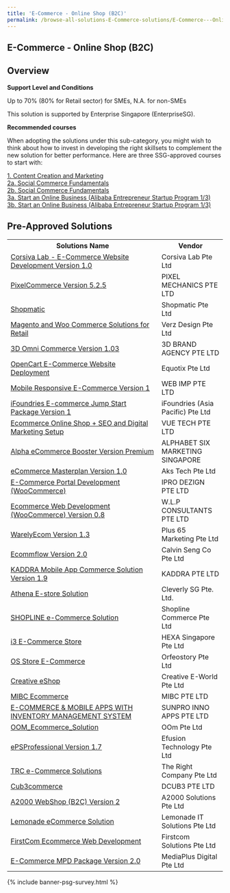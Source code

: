 ```yaml
---
title: 'E-Commerce - Online Shop (B2C)'
permalink: /browse-all-solutions-E-Commerce-solutions/E-Commerce---Online-Shop--B2C-
---
```


## E-Commerce - Online Shop (B2C)
## Overview

**Support Level and Conditions**

Up to 70% (80% for Retail sector)  for SMEs, N.A. for non-SMEs

This solution is supported by Enterprise Singapore (EnterpriseSG).

**Recommended courses**

When adopting the solutions under this sub-category, you might wish to think about how to invest in developing the right skillsets to complement the new solution for better performance. Here are three SSG-approved courses to start with:

<a href='https://courses.enterprisejobskills.gov.sg/Course_Internet/CourseDetail/Content-Creation-Marketing'  target='_blank' rel='noopener'>1. Content Creation and Marketing</a><br>
<a href='https://courses.enterprisejobskills.gov.sg/Course_Internet/CourseDetail/Social-Commerce-Fundamentals-Synchronous-eLearning'  target='_blank' rel='noopener'>2a. Social Commerce Fundamentals</a><br>
<a href='https://courses.enterprisejobskills.gov.sg/Course_Internet/CourseDetail/Social-Commerce-Fundamentals-Synchronous-eLearning'  target='_blank' rel='noopener'>2b. Social Commerce Fundamentals</a><br>
<a href='https://courses.enterprisejobskills.gov.sg/Course_Internet/CourseDetail/Start-Online-Business-Alibaba-Entrepreneur-Startup-Program-13-2'  target='_blank' rel='noopener'>3a. Start an Online Business (Alibaba Entrepreneur Startup Program 1/3)</a><br>
<a href='https://courses.enterprisejobskills.gov.sg/Course_Internet/CourseDetail/Start-Online-Business-Alibaba-Entrepreneur-Startup-Program-13-2'  target='_blank' rel='noopener'>3b. Start an Online Business (Alibaba Entrepreneur Startup Program 1/3)</a><br>

## Pre-Approved Solutions

<table>
<tr>
<th style='width: auto;'><b>Solutions Name</b></th>
<th style='width: 30%;'><b>Vendor</b></th>
</tr>
<tr>
<td><a href='/productivity-solutions-grant/solutionrepo/solution307' target='_blank'>Corsiva Lab - E-Commerce Website Development Version 1.0 </a><br></td>
<td>Corsiva Lab Pte Ltd</td>
</tr>
<tr>
<td><a href='/productivity-solutions-grant/solutionrepo/solution709' target='_blank'>PixelCommerce Version 5.2.5</a><br></td>
<td>PIXEL MECHANICS PTE LTD</td>
</tr>
<tr>
<td><a href='/productivity-solutions-grant/solutionrepo/solution783' target='_blank'>Shopmatic</a><br></td>
<td>Shopmatic Pte Ltd</td>
</tr>
<tr>
<td><a href='/productivity-solutions-grant/solutionrepo/solution1243' target='_blank'>Magento and Woo Commerce Solutions for Retail</a><br></td>
<td>Verz Design Pte Ltd</td>
</tr>
<tr>
<td><a href='/productivity-solutions-grant/solutionrepo/solution1390' target='_blank'>3D Omni Commerce Version 1.03</a><br></td>
<td>3D BRAND AGENCY PTE LTD</td>
</tr>
<tr>
<td><a href='/productivity-solutions-grant/solutionrepo/solution1446' target='_blank'>OpenCart E-Commerce Website Deployment</a><br></td>
<td>Equotix Pte Ltd</td>
</tr>
<tr>
<td><a href='/productivity-solutions-grant/solutionrepo/solution1526' target='_blank'>Mobile Responsive E-Commerce Version 1</a><br></td>
<td>WEB IMP PTE LTD</td>
</tr>
<tr>
<td><a href='/productivity-solutions-grant/solutionrepo/solution1671' target='_blank'>iFoundries E-commerce Jump Start Package Version 1</a><br></td>
<td>iFoundries (Asia Pacific) Pte Ltd</td>
</tr>
<tr>
<td><a href='/productivity-solutions-grant/solutionrepo/solution1816' target='_blank'>Ecommerce Online Shop + SEO and Digital Marketing Setup</a><br></td>
<td>VUE TECH PTE LTD</td>
</tr>
<tr>
<td><a href='/productivity-solutions-grant/solutionrepo/solution2014' target='_blank'>Alpha eCommerce Booster Version Premium</a><br></td>
<td>ALPHABET SIX MARKETING SINGAPORE</td>
</tr>
<tr>
<td><a href='/productivity-solutions-grant/solutionrepo/solution2092' target='_blank'>eCommerce Masterplan Version 1.0</a><br></td>
<td>Aks Tech Pte Ltd</td>
</tr>
<tr>
<td><a href='/productivity-solutions-grant/solutionrepo/solution2105' target='_blank'>E-Commerce Portal Development (WooCommerce)</a><br></td>
<td>IPRO DEZIGN PTE LTD</td>
</tr>
<tr>
<td><a href='/productivity-solutions-grant/solutionrepo/solution2113' target='_blank'>Ecommerce Web Development (WooCommerce) Version 0.8</a><br></td>
<td>W.L.P CONSULTANTS PTE LTD</td>
</tr>
<tr>
<td><a href='/productivity-solutions-grant/solutionrepo/solution2199' target='_blank'>WarelyEcom Version 1.3</a><br></td>
<td>Plus 65 Marketing Pte Ltd</td>
</tr>
<tr>
<td><a href='/productivity-solutions-grant/solutionrepo/solution2265' target='_blank'>Ecommflow Version 2.0</a><br></td>
<td>Calvin Seng Co Pte Ltd</td>
</tr>
<tr>
<td><a href='/productivity-solutions-grant/solutionrepo/solution2271' target='_blank'>KADDRA Mobile App Commerce Solution Version 1.9</a><br></td>
<td>KADDRA PTE LTD </td>
</tr>
<tr>
<td><a href='/productivity-solutions-grant/solutionrepo/solution2305' target='_blank'>Athena E-store Solution</a><br></td>
<td>Cleverly SG Pte. Ltd.</td>
</tr>
<tr>
<td><a href='/productivity-solutions-grant/solutionrepo/solution2327' target='_blank'>SHOPLINE e-Commerce Solution</a><br></td>
<td>Shopline Commerce Pte Ltd</td>
</tr>
<tr>
<td><a href='/productivity-solutions-grant/solutionrepo/solution2359' target='_blank'>i3 E-Commerce Store</a><br></td>
<td>HEXA Singapore Pte Ltd</td>
</tr>
<tr>
<td><a href='/productivity-solutions-grant/solutionrepo/solution2419' target='_blank'>OS Store E-Commerce</a><br></td>
<td>Orfeostory Pte Ltd </td>
</tr>
<tr>
<td><a href='/productivity-solutions-grant/solutionrepo/solution2506' target='_blank'>Creative eShop</a><br></td>
<td>Creative E-World Pte Ltd</td>
</tr>
<tr>
<td><a href='/productivity-solutions-grant/solutionrepo/solution2548' target='_blank'>MIBC Ecommerce</a><br></td>
<td>MIBC PTE LTD</td>
</tr>
<tr>
<td><a href='/productivity-solutions-grant/solutionrepo/solution2555' target='_blank'>E-COMMERCE & MOBILE APPS WITH INVENTORY MANAGEMENT SYSTEM</a><br></td>
<td>SUNPRO INNO APPS PTE LTD</td>
</tr>
<tr>
<td><a href='/productivity-solutions-grant/solutionrepo/solution2731' target='_blank'>OOM_Ecommerce_Solution</a><br></td>
<td>OOm Pte Ltd</td>
</tr>
<tr>
<td><a href='/productivity-solutions-grant/solutionrepo/solution2756' target='_blank'>ePSProfessional Version 1.7</a><br></td>
<td>Efusion Technology Pte Ltd</td>
</tr>
<tr>
<td><a href='/productivity-solutions-grant/solutionrepo/solution2863' target='_blank'>TRC e-Commerce Solutions</a><br></td>
<td>The Right Company Pte Ltd</td>
</tr>
<tr>
<td><a href='/productivity-solutions-grant/solutionrepo/solution2977' target='_blank'>Cub3commerce</a><br></td>
<td>DCUB3 PTE LTD</td>
</tr>
<tr>
<td><a href='/productivity-solutions-grant/solutionrepo/solution3052' target='_blank'>A2000 WebShop (B2C) Version 2</a><br></td>
<td>A2000 Solutions Pte Ltd</td>
</tr>
<tr>
<td><a href='/productivity-solutions-grant/solutionrepo/solution3064' target='_blank'>Lemonade eCommerce Solution</a><br></td>
<td>Lemonade IT Solutions Pte Ltd</td>
</tr>
<tr>
<td><a href='/productivity-solutions-grant/solutionrepo/solution3116' target='_blank'>FirstCom Ecommerce Web Development</a><br></td>
<td>Firstcom Solutions Pte Ltd</td>
</tr>
<tr>
<td><a href='/productivity-solutions-grant/solutionrepo/solution3122' target='_blank'>E-Commerce MPD Package Version 2.0</a><br></td>
<td>MediaPlus Digital Pte Ltd</td>
</tr>
</table>

{% include banner-psg-survey.html %}
